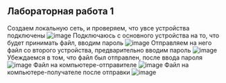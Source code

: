 ## Лабораторная работа 1
Создаем локальную сеть, и проверяем, что увсе устройства подключены
![image](https://github.com/Wisenblum/Oblaka/assets/70391455/0290d01a-c180-47f9-b21a-cae1caa979c3)
Подключаюсь с основного устройства на то, что будет принимать файл, вводим пароль
![image](https://github.com/Wisenblum/Oblaka/assets/70391455/544db8e2-df73-4f36-81f7-a78f8e667a54)
Отправляем на него файл со второго устройства, предварительно вводим пароль
![image](https://github.com/Wisenblum/Oblaka/assets/70391455/7be01f87-e1c0-432f-8092-c8450d74b5b7)
Убеждаемся в том, что файл был отправлен, после ввода пароля
![image](https://github.com/Wisenblum/Oblaka/assets/70391455/a4492aac-7d83-46ee-8b41-77f6dcb5ecb4)
Файл на компьютере-отправителе
![image](https://github.com/Wisenblum/Oblaka/assets/70391455/9ecadbed-028e-4ae2-9bd3-2892cce7edc8)
Файл на компьютере-получателе после отправки
![image](https://github.com/Wisenblum/Oblaka/assets/70391455/0bccf005-236a-4de5-8c03-009ac11a44d5)

